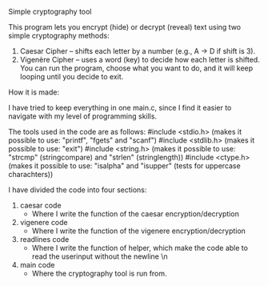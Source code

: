 Simple cryptography tool

This program lets you encrypt (hide) or decrypt (reveal) text using two simple cryptography methods:
 1. Caesar Cipher – shifts each letter by a number (e.g., A → D if shift is 3).
 2. Vigenère Cipher – uses a word (key) to decide how each letter is shifted.
You can run the program, choose what you want to do, and it will keep looping until you decide to exit.

How it is made:

I have tried to keep everything in one main.c, since I find it easier to navigate with my level of programming skills.

The tools used in the code are as follows:
  #include <stdio.h>  (makes it possible to use: "printf", "fgets" and "scanf")
  #include <stdlib.h> (makes it possible to use: "exit")
  #include <string.h> (makes it possible to use: "strcmp" (stringcompare) and "strlen" (stringlength))
  #include <ctype.h>  (makes it possible to use: "isalpha" and "isupper" (tests for uppercase charachters))

I have divided the code into four sections:
  1. caesar code
       - Where I write the function of the caesar encryption/decryption
  2. vigenere code
       - Where I write the function of the vigenere encryption/decryption
  3. readlines code
       - Where I write the function of helper, which make the code able to read the userinput without the newline \n
  4. main code
       - Where the cryptography tool is run from.
    

